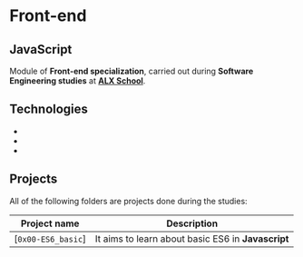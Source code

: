 # Front-end

## JavaScript

Module of **Front-end specialization**, carried out during **Software Engineering studies** at **[ALX School](https://www.alxafrica.com)**.

## Technologies
* 
*
*

## Projects

All of the following folders are projects done during the studies:

| Project name | Description |
| ------------ | ----------- |
| [`0x00-ES6_basic`]| It aims to learn about basic ES6 in **Javascript** |
